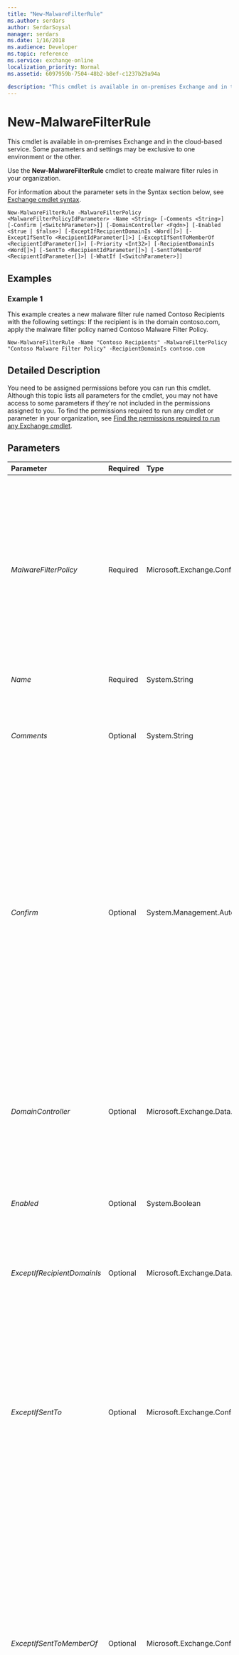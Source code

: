 ```yaml
---
title: "New-MalwareFilterRule"
ms.author: serdars
author: SerdarSoysal
manager: serdars
ms.date: 1/16/2018
ms.audience: Developer
ms.topic: reference
ms.service: exchange-online
localization_priority: Normal
ms.assetid: 6097959b-7504-48b2-b8ef-c1237b29a94a

description: "This cmdlet is available in on-premises Exchange and in the cloud-based service. Some parameters and settings may be exclusive to one environment or the other."
---
```


# New-MalwareFilterRule

This cmdlet is available in on-premises Exchange and in the cloud-based service. Some parameters and settings may be exclusive to one environment or the other. 
  
Use the **New-MalwareFilterRule** cmdlet to create malware filter rules in your organization.
  
For information about the parameter sets in the Syntax section below, see [Exchange cmdlet syntax](https://technet.microsoft.com/library/bb123552.aspx). 
  
```
New-MalwareFilterRule -MalwareFilterPolicy <MalwareFilterPolicyIdParameter> -Name <String> [-Comments <String>] [-Confirm [<SwitchParameter>]] [-DomainController <Fqdn>] [-Enabled <$true | $false>] [-ExceptIfRecipientDomainIs <Word[]>] [-ExceptIfSentTo <RecipientIdParameter[]>] [-ExceptIfSentToMemberOf <RecipientIdParameter[]>] [-Priority <Int32>] [-RecipientDomainIs <Word[]>] [-SentTo <RecipientIdParameter[]>] [-SentToMemberOf <RecipientIdParameter[]>] [-WhatIf [<SwitchParameter>]]

```

## Examples
<a name="Examples"> </a>

### Example 1

This example creates a new malware filter rule named Contoso Recipients with the following settings: If the recipient is in the domain contoso.com, apply the malware filter policy named Contoso Malware Filter Policy.
  
```
New-MalwareFilterRule -Name "Contoso Recipients" -MalwareFilterPolicy "Contoso Malware Filter Policy" -RecipientDomainIs contoso.com
```

## Detailed Description
<a name="DetailedDescription"> </a>

You need to be assigned permissions before you can run this cmdlet. Although this topic lists all parameters for the cmdlet, you may not have access to some parameters if they're not included in the permissions assigned to you. To find the permissions required to run any cmdlet or parameter in your organization, see [Find the permissions required to run any Exchange cmdlet](https://technet.microsoft.com/library/mt432940.aspx).
  
## Parameters
<a name="DetailedDescription"> </a>

|**Parameter**|**Required**|**Type**|**Description**|
|:-----|:-----|:-----|:-----|
| _MalwareFilterPolicy_ <br/> |Required  <br/> |Microsoft.Exchange.Configuration.Tasks.MalwareFilterPolicyIdParameter  <br/> |The  _MalwareFilterPolicy_ parameter specifies the malware filter policy to apply to messages that match the conditions defined by this malware filter rule. <br/> You can use any value that uniquely identifies the policy. For example, you can specify the name, GUID, or distinguished name (DN) of the content filter policy.  <br/> > [!NOTE]> You can't specify the default malware filter policy. And, you can't specify a malware filter policy that's already associated with another malware filter rule.           |
| _Name_ <br/> |Required  <br/> |System.String  <br/> |The  _Name_ parameter specifies a unique name for the malware filter rule. <br/> |
| _Comments_ <br/> |Optional  <br/> |System.String  <br/> |The  _Comments_ parameter specifies informative comments for the rule, such as what the rule is used for or how it has changed over time. The length of the comment can't exceed 1024 characters. <br/> |
| _Confirm_ <br/> |Optional  <br/> |System.Management.Automation.SwitchParameter  <br/> | The _Confirm_ switch specifies whether to show or hide the confirmation prompt. How this switch affects the cmdlet depends on if the cmdlet requires confirmation before proceeding. <br/>  Destructive cmdlets (for example, **Remove-\*** cmdlets) have a built-in pause that forces you to acknowledge the command before proceeding. For these cmdlets, you can skip the confirmation prompt by using this exact syntax: `-Confirm:$false`.  <br/>  Most other cmdlets (for example, **New-\*** and **Set-\*** cmdlets) don't have a built-in pause. For these cmdlets, specifying the _Confirm_ switch without a value introduces a pause that forces you acknowledge the command before proceeding. <br/> |
| _DomainController_ <br/> |Optional  <br/> |Microsoft.Exchange.Data.Fqdn  <br/> |This parameter is available only in on-premises Exchange.  <br/> The  _DomainController_ parameter specifies the domain controller that's used by this cmdlet to read data from or write data to Active Directory. You identify the domain controller by its fully qualified domain name (FQDN). For example, `dc01.contoso.com`.  <br/> |
| _Enabled_ <br/> |Optional  <br/> |System.Boolean  <br/> |The  _Enabled_ parameter enables or disables the malware filter rule. Valid input for this parameter is `$true` or `$false`. The default value is  `$true`.  <br/> |
| _ExceptIfRecipientDomainIs_ <br/> |Optional  <br/> |Microsoft.Exchange.Data.Word[]  <br/> |The  _ExceptIfRecipientDomainIs_ parameter specifies an exception that looks for recipients with email address in the specified domains. You can specify multiple domains separated by commas. <br/> |
| _ExceptIfSentTo_ <br/> |Optional  <br/> |Microsoft.Exchange.Configuration.Tasks.RecipientIdParameter[]  <br/> | The _ExceptIfSentTo_ parameter specifies an exception that looks for recipients in messages. You can use any value that uniquely identifies the recipient. For example: <br/>  Name <br/>  Distinguished name (DN) <br/>  Display name <br/>  Email address <br/>  GUID <br/>  To enter multiple values, use the following syntax: `<value1>,<value2>,...<valueX>`. If the values contain spaces or otherwise require quotation marks, use the following syntax:  `"<value1>","<value2>",..."<valueX>"`.  <br/> |
| _ExceptIfSentToMemberOf_ <br/> |Optional  <br/> |Microsoft.Exchange.Configuration.Tasks.RecipientIdParameter[]  <br/> | The _ExceptIfSentToMemberOf_ parameter specifies an exception that looks for messages sent to members of groups. You can use any value that uniquely identifies the group. For example: <br/>  Name <br/>  Distinguished name (DN) <br/>  Display name <br/>  Email address <br/>  GUID <br/>  To enter multiple values, use the following syntax: `<value1>,<value2>,...<valueX>`. If the values contain spaces or otherwise require quotation marks, use the following syntax:  `"<value1>","<value2>",..."<valueX>"`.  <br/> > [!NOTE]>  If you remove the group after you create the rule, no exception is made for messages that are sent to members of the group.          |
| _Priority_ <br/> |Optional  <br/> |System.Int32  <br/> | The _Priority_ parameter specifies a priority value for the rule that determines the order of rule processing. A lower integer value indicates a higher priority, the value 0 is the highest priority, and rules can't have the same priority value. <br/>  Valid values and the default value for this parameter depend on the number of existing rules. For example, if there are 8 existing rules: <br/>  Valid priority values for the existing 8 rules are from 0 through 7. <br/>  Valid priority values for a new rule (the 9th rule) are from 0 through 8. <br/>  The default value for a new rule (the 9th rule) is 8. <br/>  If you modify the priority value of a rule, the position of the rule in the list changes to match the priority value you specify. In other words, if you set the priority value of a rule to the same value as an existing rule, the priority value of the existing rule and all other lower priority rules after it is increased by 1. <br/> |
| _RecipientDomainIs_ <br/> |Optional  <br/> |Microsoft.Exchange.Data.Word[]  <br/> |The  _RecipientDomainIs_ parameter specifies a condition that looks for recipients with email address in the specified domains. You can specify multiple domains separated by commas. <br/> |
| _SentTo_ <br/> |Optional  <br/> |Microsoft.Exchange.Configuration.Tasks.RecipientIdParameter[]  <br/> | The _SentTo_ parameter specifies a condition that looks for recipients in messages. You can use any value that uniquely identifies the recipient. For example: <br/>  Name <br/>  Distinguished name (DN) <br/>  Display name <br/>  Email address <br/>  GUID <br/>  To enter multiple values, use the following syntax: `<value1>,<value2>,...<valueX>`. If the values contain spaces or otherwise require quotation marks, use the following syntax:  `"<value1>","<value2>",..."<valueX>"`.  <br/> |
| _SentToMemberOf_ <br/> |Optional  <br/> |Microsoft.Exchange.Configuration.Tasks.RecipientIdParameter[]  <br/> | The _SentToMemberOf_ parameter specifies a condition that looks for messages sent to members of groups. You can use any value that uniquely identifies the group. For example: <br/>  Name <br/>  Distinguished name (DN) <br/>  Display name <br/>  Email address <br/>  GUID <br/>  To enter multiple values, use the following syntax: `<value1>,<value2>,...<valueX>`. If the values contain spaces or otherwise require quotation marks, use the following syntax:  `"<value1>","<value2>",..."<valueX>"`.  <br/> > [!NOTE]>  If you remove the group after you create the rule, no action is taken on messages that are sent to members of the group.          |
| _WhatIf_ <br/> |Optional  <br/> |System.Management.Automation.SwitchParameter  <br/> |The  _WhatIf_ switch simulates the actions of the command. You can use this switch to view the changes that would occur without actually applying those changes. You don't need to specify a value with this switch. <br/> |
   
## Input Types
<a name="InputTypes"> </a>

To see the input types that this cmdlet accepts, see [Cmdlet Input and Output Types](http://go.microsoft.com/fwlink/p/?linkId=616387). If the Input Type field for a cmdlet is blank, the cmdlet doesn't accept input data. 
  
## Return Types
<a name="ReturnTypes"> </a>

To see the return types, which are also known as output types, that this cmdlet accepts, see [Cmdlet Input and Output Types](http://go.microsoft.com/fwlink/p/?linkId=616387). If the Output Type field is blank, the cmdlet doesn't return data. 
  

